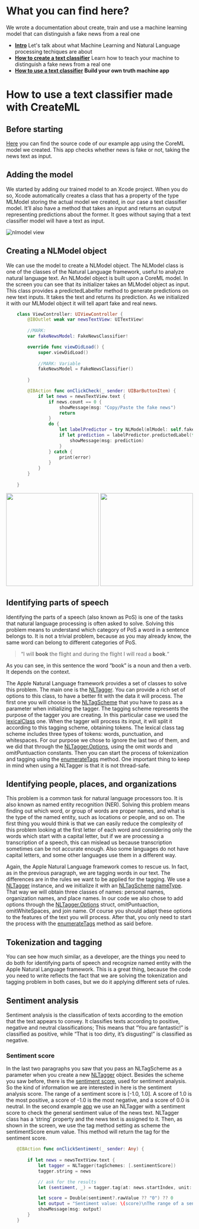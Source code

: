 # What you can find here?

We wrote a documentation about create, train and use a machine learning model that can distinguish a fake news from a real one
* [**Intro**](README.md) Let's talk about what Machine Learning and Natural Language processing techiques are about
* [**How to create a text classifier**](How&#32;to&#32;create&#32;a&#32;text&#32;classifier.md) Learn how to teach your machine to distinguish a fake news from a real one
* [**How to use a text classifier**](How&#32;to&#32;use&#32;a&#32;text&#32;classifier.md) **Build your own truth machine app**

# How to use a text classifier made with CreateML

## Before starting

[Here](https://github.com/alebar95/Natural-Language-Processing/tree/master/Projects/CheckFakeNews) you can find the source code of our example app using the CoreML model we created. This app checks whether news is fake or not, taking the news text as input.

## Adding the model

We started by adding our trained model to an Xcode project. When you do so, Xcode automatically creates a class that has a property of the type MLModel storing the actual model we created, in our case a text classifier model. It’ll also have a method that takes an input and returns an output representing predictions about the former. It goes without saying that a text classifier model will have a text as input. 

![nlmodel view](/images/XCode-Model.png)

## Creating a NLModel object

We can use the model to create a NLModel object. The NLModel class is one of the classes of the Natural Language framework, useful to analyze natural language text.  An NLModel
object is built upon a CoreML model. In the screen you can see that its initializer takes an MLModel object as input.
This class provides a  predictedLabelfor method to generate predictions on new text inputs. It takes the text and returns its prediction. As we initialized it with our MLModel object it will tell apart fake and real news.
```swift
    class ViewController: UIViewController {
        @IBOutlet weak var newsTextView: UITextView!
        
        //MARK:
        var fakeNewsModel: FakeNewsClassifier!

        override func viewDidLoad() {
            super.viewDidLoad()
            
            //MARK: Variable
            fakeNewsModel = FakeNewsClassifier()
            
        }

        @IBAction func onClickCheck(_ sender: UIBarButtonItem) {
            if let news = newsTextView.text {
                if news.count == 0 {
                    showMessage(msg: "Copy/Paste the fake news")
                    return
                }
                do {
                    let labelPredictor = try NLModel(mlModel: self.fakeNewsModel.model)
                    if let prediction = labelPredictor.predictedLabel(for: news) {
                        showMessage(msg: prediction)
                    }
                } catch {
                    print(error)
                }
            }
        }
        
    }
```

<img src="./images/demoFake.png" width="250"> <img src="./images/demoReal.png" width="250">

## Identifying parts of speech

Identifying the parts of a speech (also known as PoS) is one of the tasks that natural language processing is often asked to solve. Solving this problem means to understand which category of PoS a word in a sentence belongs to. It is not a trivial problem, because as you may already know, the same word can belong to different categories of PoS.

>“I will **book** the flight and during the flight I will read a **book**.“

As you can see, in this sentence the word “book” is a noun and then a verb. It depends on the context.

The Apple Natural Language framework provides a set of classes to solve this problem. The main one is the [NLTagger](https://developer.apple.com/documentation/naturallanguage/nltagger?language=swift). You can provide a rich set of options to this class, to have a better fit with the data it will process. The first one you will choose is the [NLTagScheme](https://developer.apple.com/documentation/naturallanguage/nltagscheme) that you have to pass as a parameter when initializing the tagger. The tagging scheme represents the purpose of the tagger you are creating. In this particular case we used the [lexicalClass](https://developer.apple.com/documentation/naturallanguage/nltagscheme/2976610-lexicalclass) one. When the tagger will process its input, it will split it according to this tagging scheme, obtaining tokens. The lexical class tag scheme includes three types of tokens: words, punctuation, and whitespaces. For our purpose we chose to ignore the last two of them, and we did that through the [NLTagger.Options](https://developer.apple.com/documentation/naturallanguage/nltagger/options), using the omit words and omitPuntuaction constants. Then you can start the process of tokenization and tagging using the [enumerateTags](https://developer.apple.com/documentation/naturallanguage/nltagger/3017457-enumeratetags) method. One important thing to keep in mind when using a NLTagger is that it is not thread-safe.

## Identifying people, places, and organizations

This problem is a common task for natural language processors too. It is also known as named entity recognition (NER). Solving this problem means finding out which word, or group of words are proper names, and what is the type of the named entity, such as locations or people, and so on. The first thing you would think is that we can easily reduce the complexity of this problem looking at the first letter of each word and considering only the words which start with a capital letter, but if we are processing a transcription of a speech, this can mislead us because transcription sometimes can be not accurate enough. Also some languages do not have capital letters, and some other languages use them in a different way.

Again, the Apple Natural Language framework comes to rescue us. In fact, as in the previous paragraph, we are tagging words in our text. The differences are in the rules we want to be applied for the tagging. We use a [NLTagger](https://developer.apple.com/documentation/naturallanguage/nltagger?language=swift) instance, and we initialize it with an [NLTagScheme](https://developer.apple.com/documentation/naturallanguage/nltagscheme) [nameType](https://developer.apple.com/documentation/naturallanguage/nltagscheme/2976611-nametype). That way we will obtain three classes of names: personal names, organization names, and place names. In our code we also chose to add options through the [NLTagger.Options](https://developer.apple.com/documentation/naturallanguage/nltagger/options) struct, omitPuntuaction, omitWhiteSpaces, and join name. Of course you should adapt these options to the features of the text you will process. After that, you only need to start the process with the [enumerateTags](https://developer.apple.com/documentation/naturallanguage/nltagger/3017457-enumeratetags) method as said before.

## Tokenization and tagging

You can see how much similar, as a developer, are the things you need to do both for identifying parts of speech and recognize named entity with the Apple Natural Language framework. This is a great thing, because the code you need to write reflects the fact that we are solving the tokenization and tagging problem in both cases, but we do it applying different sets of rules.

## Sentiment analysis

Sentiment analysis is the classification of texts according to the emotion that the text appears to convey. It classifies texts according to positive, negative and neutral classifications;
This means that “You are fantastic!” is classified as positive, while “That is too dirty, it’s disgusting!” is classified as negative.

### Sentiment score

In the last two paragraphs you saw that you pass an NLTagScheme as a parameter when you create a new [NLTagger](https://developer.apple.com/documentation/naturallanguage/nltagger?language=swift) object.  Besides the scheme you saw before, there is the [sentiment score](https://developer.apple.com/documentation/naturallanguage/nltagscheme/3113856-sentimentscore), used for sentiment analysis. So the kind of information we are interested in here is the sentiment analysis score. The range of a sentiment score is [-1.0, 1.0]. A score of 1.0 is the most positive, a score of -1.0 is the most negative, and a score of 0.0 is neutral.
In the second example [app](https://github.com/alebar95/Natural-Language-Processing/tree/master/Projects/CheckFakeNews2) we use an NLTagger with a sentiment score to check the general sentiment value of the news text.
NLTagger class has a ‘string’ property and the news text is assigned to it.
Then, as shown in the screen, we use the tag method setting as scheme the sentimentScore enum value. This method will return the tag for the sentiment score.
```swift
    @IBAction func onClickSentiment(_ sender: Any) {
        
        if let news = newsTextView.text {
            let tagger = NLTagger(tagSchemes: [.sentimentScore])
            tagger.string = news

            // ask for the results
            let (sentiment, _) = tagger.tag(at: news.startIndex, unit: .paragraph, scheme: .sentimentScore)

            let score = Double(sentiment?.rawValue ?? "0") ?? 0
            let output = "Sentiment value: \(score)\nThe range of a sentiment score is [-1.0, 1.0]. A score of 1.0 is the most positive, a score of -1.0 is the most negative, and a score of 0.0 is neutral."
            showMessage(msg: output)
        }
    }
```
